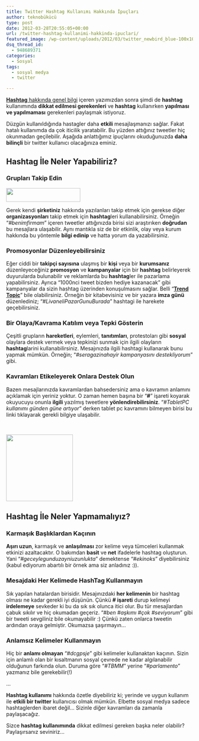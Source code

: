 ```yaml
---
title: Twitter Hashtag Kullanımı Hakkında İpuçları
author: teknobükücü
type: post
date: 2012-03-28T20:55:05+00:00
url: /twitter-hashtag-kullanimi-hakkinda-ipuclari/
featured_image: /wp-content/uploads/2012/03/twitter_newbird_blue-100x100.png
dsq_thread_id:
  - 948689371
categories:
  - Sosyal
tags:
  - sosyal medya
  - twitter

---
```

[**Hashtag** hakkında genel bilgi][1] içeren yazımızdan sonra şimdi de **hashtag** kullanımında **dikkat edilmesi gerekenleri** ve **hashtag** kullanırken **yapılması ve yapılmaması** gerekenleri paylaşmak istiyoruz.

Düzgün kullanıldığında hastagler daha **etkili** mesajlaşmanızı sağlar. Fakat hatalı kullanımda da çok iticilik yaratabilir. Bu yüzden attığınız tweetler hiç okunmadan geçilebilir. Aşağıda anlattığımız ipuçlarını okuduğunuzda **daha bilinçli** bir twitter kullanıcı olacağınıza eminiz.

## Hashtag İle Neler Yapabiliriz?

### Grupları Takip Edin

<img class="size-full wp-image-8387 alignright" src="https://www.murekkep.org/wp-content/uploads/2012/03/twitter-logo1.png" alt="" width="200" height="37" srcset="https://www.murekkep.org/wp-content/uploads/2012/03/twitter-logo1.png 200w, https://www.murekkep.org/wp-content/uploads/2012/03/twitter-logo1-50x9.png 50w" sizes="(max-width: 200px) 100vw, 200px" /> 

Gerek kendi **şirketiniz** hakkında yazılanları takip etmek için gerekse diğer **organizasyonları** takip etmek için **hashtag**leri kullanabilirsiniz. Örneğin &#8220;_#benimfirmam_&#8221; içeren tweetler attığınızda birisi sizi araştırıken **doğrudan** bu mesajlara ulaşabilir. Aynı mantıkla siz de bir etkinlik, olay veya kurum hakkında bu yöntemle **bilgi edinip** ve hatta yorum da yazabilirsiniz.

### Promosyonlar Düzenleyebilirsiniz

Eğer ciddi bir **takipçi sayısına** ulaşmış bir **kişi** veya bir **kurumsanız** düzenleyeceğiniz **promosyon** ve **kampanyalar** için bir **hashtag** belirleyerek duyurularda bulunabilir ve reklamlarda bu **hashtag**ler ile pazarlama yapabilirsiniz. Ayrıca &#8220;1000nci tweet bizden hediye kazanacak&#8221; gibi kampanyalar da sizin hashtag üzerinden konuşulmasını sağlar. Belli &#8220;[**Trend Topic**][2]&#8221; bile olabilirsiniz. Örneğin bir kitabevisiniz ve bir yazara **imza günü** düzenlediniz; &#8220;_#LivaneliPazarGunuBurada_&#8221; hashtagi ile harekete geçebilirsiniz.

### Bir Olaya/Kavrama Katılım veya Tepki Gösterin

Çeşitli grupların **hareketleri**, eylemleri, **tanıtımları**, protestoları gibi **sosyal** olaylara destek vermek veya tepkinizi sunmak için ilgili olayların **hashtag**larini kullanabilirsiniz. Mesajınızda ilgili hashtagi kullanarak bunu yapmak mümkün. Örneğin; &#8220;_#seragazinahayir_ _kampanyasını destekliyorum_&#8221; gibi.

### Kavramları Etikeleyerek Onlara Destek Olun

Bazen mesajlarınızda kavramlardan bahsedersiniz ama o kavramın anlamını açıklamak için yeriniz yoktur. O zaman hemen başına bir &#8220;**#**&#8221; işareti koyarak okuyucuyu onunla **ilgili** yazılmış tweetlere **yönlendirebilirsiniz**. &#8220;_#TabletPC_ _kullanımı günden güne artıyor_&#8221; derken tablet pc kavramını bilmeyen birisi bu linki tıklayarak gerekli bilgiye ulaşabilir.

&nbsp;

<img class="wp-image-8388 alignright" src="https://www.murekkep.org/wp-content/uploads/2012/03/twitter_newbird_blue.png" alt="" width="180" height="180" srcset="https://www.murekkep.org/wp-content/uploads/2012/03/twitter_newbird_blue.png 300w, https://www.murekkep.org/wp-content/uploads/2012/03/twitter_newbird_blue-150x150.png 150w, https://www.murekkep.org/wp-content/uploads/2012/03/twitter_newbird_blue-250x250.png 250w, https://www.murekkep.org/wp-content/uploads/2012/03/twitter_newbird_blue-100x100.png 100w, https://www.murekkep.org/wp-content/uploads/2012/03/twitter_newbird_blue-50x50.png 50w, https://www.murekkep.org/wp-content/uploads/2012/03/twitter_newbird_blue-125x125.png 125w" sizes="(max-width: 180px) 100vw, 180px" /> 

## Hashtag İle Neler Yapmamalıyız?

### Karmaşık Başlıklardan Kaçının

**Aşırı uzun**, karmaşık ve **anlaşılması** zor kelime veya tümceleri kullanmak etkinizi azaltacaktır. O bakımdan **basit** ve **net** ifadelerle hashtag oluşturun. Yani &#8220;_#geceylegunduzayniuzunlukta_&#8221; demektense &#8220;_#ekinoks_&#8221; diyebilirsiniz (kabul ediyorum abartılı bir örnek ama siz anladınız :)).

### Mesajdaki Her Kelimede HashTag Kullanmayın

Sık yapılan hatalardan birisidir. Mesajınızdaki **her kelimenin** bir hashtag olması ne kadar gerekli iyi düşünün. Çünkü **\# işareti** durup kelimeyi **irdelemeye** sevkeder ki bu da sık sık olunca itici olur. Bu tür mesajlardan çabuk sıkılır ve hiç okumadan geçeriz. &#8220;_#ben #aşkımı #çok #seviyorum_&#8221; gibi bir tweeti sevgiliniz bile okumayabilir :) Çünkü zaten onlarca tweetin ardından oraya gelmiştir. Okumazsa şaşırmayın&#8230;

### Anlamsız Kelimeler Kullanmayın

Hiç bir **anlamı olmayan** &#8220;_#dcgpsje_&#8221; gibi kelimeler kullanaktan kaçının. Sizin için anlamlı olan bir kısaltmanın sosyal çevrede ne kadar algılanabilir olduğunun farkında olun. Duruma göre &#8220;_#TBMM_&#8221; yerine &#8220;_#parlamento_&#8221; yazmanız bile gerekebilir(!)

&#8230;

**Hashtag kullanımı** hakkında özetle diyebiliriz ki; yerinde ve uygun kullanım ile **etkili bir twitter** kullanıcısı olmak mümkün. Elbette sosyal medya sadece hashtaglerden ibaret değil&#8230; Sizinle diğer kavramları da zamanla paylaşacağız.

Sizce **hashtag kullanımında** dikkat edilmesi gereken başka neler olabilir? Paylaşırsanız seviniriz&#8230;

 [1]: https://www.murekkep.org/hashtag-nedir-twitter-hashtag-kullaniminin-onemi-8380 "HashTag Nedir?"
 [2]: https://www.murekkep.org/twitter-trending-topics-nedir-trend-topic-olmanin-yollari-nelerdir-8348 "Twitter Trending Topics Nedir? Trend Topic Olmanın Yolları Nelerdir?"